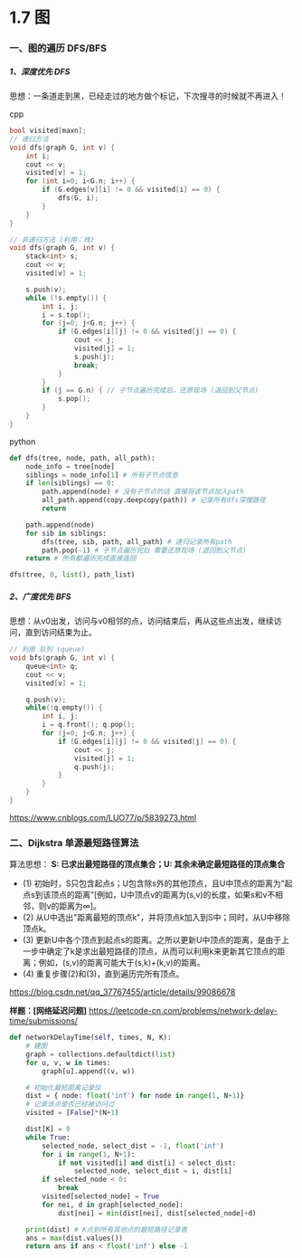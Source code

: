 # 1.7 图

### 一、图的遍历 DFS/BFS
##### 1、深度优先 DFS
思想：一条道走到黑，已经走过的地方做个标记，下次搜寻的时候就不再进入！

cpp
```cpp
bool visited[maxn];
// 递归方法
void dfs(graph G, int v) {
	int i;
	cout << v;
	visited[v] = 1;
	for (int i=0; i<G.n; i++) {
		if (G.edges[v][i] != 0 && visited[i] == 0) {
			dfs(G, i);
		}
	}
}

// 非递归方法 (利用：栈)
void dfs(graph G, int v) {
	stack<int> s;
	cout << v;
	visited[v] = 1;

	s.push(v);
	while (!s.empty()) {
		int i, j;
		i = s.top();
		for (j=0; j<G.n; j++) {
			if (G.edges[i][j] != 0 && visited[j] == 0) {
				cout << j;
				visited[j] = 1;
				s.push(j);
				break;
			}
		}
		if (j == G.n) { // 子节点遍历完成后，还原现场 (退回到父节点)
			s.pop();
		}
	}
}
```

python
```python
def dfs(tree, node, path, all_path):
	node_info = tree[node]
	siblings = node_info[1] # 所有子节点信息
	if len(siblings) == 0:
		path.append(node) # 没有子节点的话 直接将该节点加入path
		all_path.append(copy.deepcopy(path)) # 记录所有dfs深搜路径
		return

	path.append(node)
	for sib in siblings:
		dfs(tree, sib, path, all_path) # 递归记录所有path
		path.pop(-1) # 子节点遍历完后 需要还原现场 (退回到父节点)
	return # 所有都遍历完成直接返回

dfs(tree, 0, list(), path_list)
```

##### 2、广度优先 BFS
思想：从v0出发，访问与v0相邻的点，访问结束后，再从这些点出发，继续访问，直到访问结束为止。

```cpp
// 利用 队列 (queue)
void bfs(graph G, int v) {
	queue<int> q;
	cout << v;
	visited[v] = 1;

	q.push(v);
	while(!q.empty()) {
		int i, j;
		i = q.front(); q.pop();
		for (j=0; j<G.n; j++) {
			if (G.edges[i][j] != 0 && visited[j] == 0) {
				cout << j;
				visited[j] = 1;
				q.push(j);
			}
		}
	}
}
```

https://www.cnblogs.com/LUO77/p/5839273.html

### 二、Dijkstra 单源最短路径算法

算法思想：
**S: 已求出最短路径的顶点集合；U: 其余未确定最短路径的顶点集合**
* (1) 初始时，S只包含起点s；U包含除s外的其他顶点，且U中顶点的距离为"起点s到该顶点的距离"[例如，U中顶点v的距离为(s,v)的长度，如果s和v不相邻，则v的距离为∞]。
* (2) 从U中选出"距离最短的顶点k"，并将顶点k加入到S中；同时，从U中移除顶点k。
* (3) 更新U中各个顶点到起点s的距离。之所以更新U中顶点的距离，是由于上一步中确定了k是求出最短路径的顶点，从而可以利用k来更新其它顶点的距离；例如，(s,v)的距离可能大于(s,k)+(k,v)的距离。
* (4) 重复步骤(2)和(3)，直到遍历完所有顶点。

https://blog.csdn.net/qq_37767455/article/details/99086678

**样题：[网络延迟问题]** https://leetcode-cn.com/problems/network-delay-time/submissions/
```python
def networkDelayTime(self, times, N, K):
	# 建图
	graph = collections.defaultdict(list)
	for u, v, w in times:
		graph[u].append((v, w))

	# 初始化最短距离记录仪
	dist = { node: float('inf') for node in range(1, N+1)}
	# 记录该点是否已经被访问过
	visited = [False]*(N+1)

	dist[K] = 0
	while True:
		selected_node, select_dist = -1, float('inf')
		for i in range(1, N+1):
			if not visited[i] and dist[i] < select_dist:
				selected_node, select_dist = i, dist[i]
		if selected_node < 0:
			break
		visited[selected_node] = True
		for nei, d in graph[selected_node]:
			dist[nei] = min(dist[nei], dist[selected_node]+d)

	print(dist) # K点到所有其他点的最短路径记录表
	ans = max(dist.values())
	return ans if ans < float('inf') else -1
```